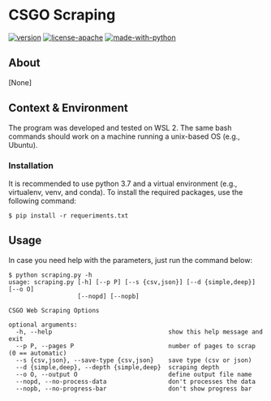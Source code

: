 # CSGO Scraping 
[![version](https://img.shields.io/badge/Version-Beta%200.2-red?style=flat-square)]()
[![license-apache](https://img.shields.io/github/license/lincolnvs/csgo_dataset?logo=apache&logoColor=white&style=flat-square)]() 
[![made-with-python](https://img.shields.io/pypi/pyversions/webdriver-manager?logo=python&logoColor=white&style=flat-square)]() 

## About
[None]

## Context & Environment
The program was developed and tested on WSL 2. The same bash commands should work on a machine running a unix-based OS (e.g., Ubuntu).

### **Installation**

It is recommended to use python 3.7 and a virtual environment (e.g., virtualenv, venv, and conda). To install the required packages, use the following command:

```console
$ pip install -r requeriments.txt
```

## Usage

In case you need help with the parameters, just run the command below:

```console
$ python scraping.py -h
usage: scraping.py [-h] [--p P] [--s {csv,json}] [--d {simple,deep}] [--o O]
                   [--nopd] [--nopb]

CSGO Web Scraping Options

optional arguments:
  -h, --help                                show this help message and exit
  --p P, --pages P                          number of pages to scrap (0 == automatic)
  --s {csv,json}, --save-type {csv,json}    save type (csv or json)
  --d {simple,deep}, --depth {simple,deep}  scraping depth
  --o O, --output O                         define output file name
  --nopd, --no-process-data                 don't processes the data
  --nopb, --no-progress-bar                 don't show progress bar

```